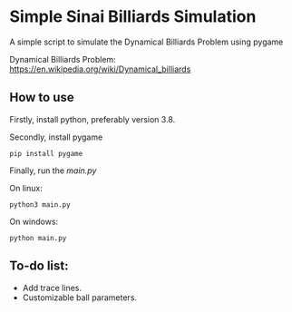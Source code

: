 # Simple Sinai Billiards Simulation
A simple script to simulate the Dynamical Billiards Problem using pygame

Dynamical Billiards Problem: https://en.wikipedia.org/wiki/Dynamical_billiards


## How to use
Firstly, install python, preferably version 3.8.

Secondly, install pygame
```
pip install pygame
```
Finally, run the *main.py*

On linux:
```
python3 main.py
```
On windows:
```
python main.py
```


## To-do list:
- Add trace lines.
- Customizable ball parameters.
